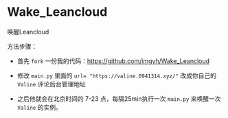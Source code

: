 # Wake_Leancloud
唤醒Leancloud

方法步骤：

- 首先 `fork` 一份我的代码：https://github.com/imgyh/Wake_Leancloud

- 修改 `main.py` 里面的 `url= "https://valine.0941314.xyz/"` 改成你自己的 `Valine` 评论后台管理地址

- 之后他就会在北京时间的 7-23 点，每隔25min执行一次 `main.py` 来唤醒一次 `Valine` 的实例。
